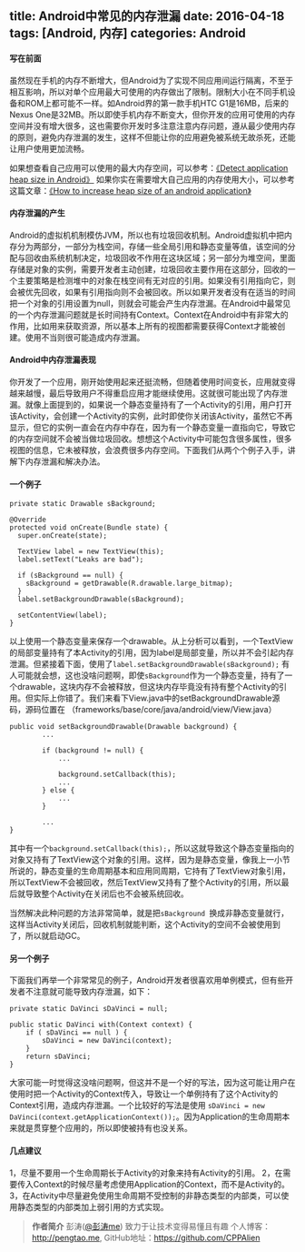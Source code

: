 title: Android中常见的内存泄漏
date: 2016-04-18
tags: [Android, 内存]
categories: Android
---
#### 写在前面
虽然现在手机的内存不断增大，但Android为了实现不同应用间运行隔离，不至于相互影响，所以对单个应用最大可使用的内存做出了限制。限制大小在不同手机设备和ROM上都可能不一样。如Android界的第一款手机HTC G1是16MB，后来的Nexus One是32MB。所以即使手机内存不断变大，但你开发的应用可使用的内存空间并没有增大很多，这也需要你开发时多注意注意内存问题，遵从最少使用内存的原则，避免内存泄漏的发生，这样不但能让你的应用避免被系统无故杀死，还能让用户使用更加流畅。

如果想查看自己应用可以使用的最大内存空间，可以参考：[《Detect application heap size in Android》](http://stackoverflow.com/questions/2630158/detect-application-heap-size-in-android/2634738#2634738)
如果你实在需要增大自己应用的内存使用大小，可以参考这篇文章：[《How to increase heap size of an android application》](http://stackoverflow.com/questions/11275650/how-to-increase-heap-size-of-an-android-application)

#### 内存泄漏的产生
Android的虚拟机机制模仿JVM，所以也有垃圾回收机制。Android虚拟机中把内存分为两部分，一部分为栈空间，存储一些全局引用和静态变量等值，该空间的分配与回收由系统机制决定，垃圾回收不作用在这块区域；另一部分为堆空间，里面存储是对象的实例，需要开发者主动创建，垃圾回收主要作用在这部分，回收的一个主要策略是检测堆中的对象在栈空间有无对应的引用。如果没有引用指向它，则会被优先回收，如果有引用指向则不会被回收。所以如果开发者没有在适当的时间把一个对象的引用设置为null，则就会可能会产生内存泄漏。在Android中最常见的一个内存泄漏问题就是长时间持有Context。Context在Android中有非常大的作用，比如用来获取资源，所以基本上所有的视图都需要获得Context才能被创建。使用不当则很可能造成内存泄漏。

#### Android中内存泄漏表现
你开发了一个应用，刚开始使用起来还挺流畅，但随着使用时间变长，应用就变得越来越慢，最后导致用户不得重启应用才能继续使用。这就很可能出现了内存泄漏。就像上面提到的，如果说一个静态变量持有了一个Activity的引用，用户打开该Activity，会创建一个Activity的实例，此时即使你关闭该Activity，虽然它不再显示，但它的实例一直会在内存中存在，因为有一个静态变量一直指向它，导致它的内存空间就不会被当做垃圾回收。想想这个Activity中可能包含很多属性，很多视图的信息，它未被释放，会浪费很多内存空间。下面我们从两个个例子入手，讲解下内存泄漏和解决办法。

#### 一个例子
```
private static Drawable sBackground;

@Override
protected void onCreate(Bundle state) {
  super.onCreate(state);
  
  TextView label = new TextView(this);
  label.setText("Leaks are bad");
  
  if (sBackground == null) {
    sBackground = getDrawable(R.drawable.large_bitmap);
  }
  label.setBackgroundDrawable(sBackground);
  
  setContentView(label);
}
```
以上使用一个静态变量来保存一个drawable。从上分析可以看到，一个TextView的局部变量持有了本Activity的引用，因为label是局部变量，所以并不会引起内存泄漏。但紧接着下面，使用了`label.setBackgroundDrawable(sBackground);` 有人可能就会想，这也没啥问题啊，即使`sBackground`作为一个静态变量，持有了一个drawable，这块内存不会被释放，但这块内存毕竟没有持有整个Activity的引用。但实际上你错了。我们来看下View.java中的setBackgroundDrawable源码，源码位置在
（frameworks/base/core/java/android/view/View.java）
```
public void setBackgroundDrawable(Drawable background) {
        ...

        if (background != null) {
            ...

            background.setCallback(this);
            ...
        } else {
            ...
        }

        ...
}
```
其中有一个`background.setCallback(this);`，所以这就导致这个静态变量指向的对象又持有了TextView这个对象的引用。这样，因为是静态变量，像我上一小节所说的，静态变量的生命周期基本和应用同周期，它持有了TextView对象引用，所以TextView不会被回收，然后TextView又持有了整个Activity的引用，所以最后就导致整个Activity在关闭后也不会被系统回收。

当然解决此种问题的方法非常简单，就是把`sBackground `换成非静态变量就行，这样当Activity关闭后，回收机制就能判断，这个Activity的空间不会被使用到了，所以就启动GC。

#### 另一个例子
下面我们再举一个非常常见的例子，Android开发者很喜欢用单例模式，但有些开发者不注意就可能导致内存泄漏，如下：

```
private static DaVinci sDaVinci = null;

public static DaVinci with(Context context) {
    if ( sDaVinci == null ) {
        sDaVinci = new DaVinci(context);
    }
    return sDaVinci;
}
```
大家可能一时觉得这没啥问题啊，但这并不是一个好的写法，因为这可能让用户在使用时把一个Activity的Context传入，导致让一个单例持有了这个Activity的Context引用，造成内存泄漏。一个比较好的写法是使用
`sDaVinci = new DaVinci(context.getApplicationContext());`。因为Application的生命周期本来就是贯穿整个应用的，所以即使被持有也没关系。

#### 几点建议
1，尽量不要用一个生命周期长于Activity的对象来持有Activity的引用。
2，在需要传入Context的时候尽量考虑使用Application的Context，而不是Activity的。
3，在Activity中尽量避免使用生命周期不受控制的非静态类型的内部类，可以使用静态类型的内部类加上弱引用的方式实现。

>**作者简介**
彭涛([@彭涛me](http://weibo.com/creaspan)) 致力于让技术变得易懂且有趣
个人博客：http://pengtao.me, GitHub地址：https://github.com/CPPAlien
